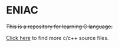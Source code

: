 # ENIAC

~~This is a repository for learning C language.~~

[Click here](https://github.com/Fyy10/c2019/tree/master/level1) to find more c/c++ source files.
